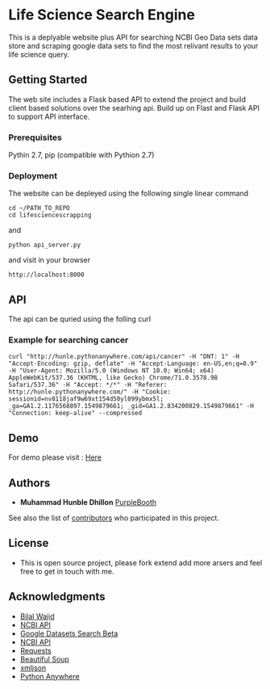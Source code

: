 # Life Science Search Engine

This is a deplyable website plus API for searching NCBI Geo Data sets data store and scraping google data sets to find the most relivant results to your life science query.

## Getting Started

The web site includes a Flask based API to extend the project and build client based solutions over the searhing api. Build up on Flast and Flask API to support API interface. 

### Prerequisites

Pythin 2.7, pip (compatible with Pythion 2.7)

### Deployment

The website can be depleyed using the following single linear command

```
cd ~/PATH_TO_REPO
cd lifesciencescrapping
```
and
```
python api_server.py
```
and visit in your browser
```
http://localhost:8000
```

## API

The api can be quried using the folling curl

### Example for searching cancer

```
curl "http://hunle.pythonanywhere.com/api/cancer" -H "DNT: 1" -H "Accept-Encoding: gzip, deflate" -H "Accept-Language: en-US,en;q=0.9" -H "User-Agent: Mozilla/5.0 (Windows NT 10.0; Win64; x64) AppleWebKit/537.36 (KHTML, like Gecko) Chrome/71.0.3578.98 Safari/537.36" -H "Accept: */*" -H "Referer: http://hunle.pythonanywhere.com/" -H "Cookie: sessionid=nv8118jaf9w69xt154d50yl099ybmx5l; _ga=GA1.2.1176568897.1549879661; _gid=GA1.2.834200829.1549879661" -H "Connection: keep-alive" --compressed
```

## Demo

For demo please visit : [Here]("http://hunle.pythonanywhere.com/")

## Authors

* **Muhammad Hunble Dhillon** [PurpleBooth](https://www.linkedin.com/in/muhammad-hunble-dhillon-b64b84a0/)

See also the list of [contributors](https://github.com/your/project/contributors) who participated in this project.

## License

* This is open source project, please fork extend add more arsers and feel free to get in touch with me.

## Acknowledgments

* [Bilal Wajid](https://pk.linkedin.com/in/dr-bilal-wajid-98949276)
* [NCBI API](https://www.ncbi.nlm.nih.gov/home/develop/api/)
* [Google Datasets Search Beta](https://toolbox.google.com/datasetsearch)
* [NCBI API](http://semver.org/)
* [Requests](http://docs.python-requests.org/en/master/)
* [Beautiful Soup](https://www.crummy.com/software/BeautifulSoup/bs4/doc/)
* [xmljson](https://pydigger.com/pypi/xmljson)
* [Python Anywhere]("https://www.pythonanywhere.com")